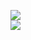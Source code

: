 [![](https://img.shields.io/badge/Made%20With-Github%20Spray-lightgrey.svg?style=for-the-badge&logo=github)](https://github.com/Annihil/github-spray#3385)  
[![](https://i.imgur.com/2DrTn0Z.gif)](https://github.com/Annihil/github-spray)